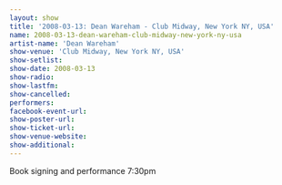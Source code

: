 ```yaml
---
layout: show
title: '2008-03-13: Dean Wareham - Club Midway, New York NY, USA'
name: 2008-03-13-dean-wareham-club-midway-new-york-ny-usa
artist-name: 'Dean Wareham'
show-venue: 'Club Midway, New York NY, USA'
show-setlist: 
show-date: 2008-03-13
show-radio: 
show-lastfm: 
show-cancelled: 
performers: 
facebook-event-url: 
show-poster-url: 
show-ticket-url: 
show-venue-website: 
show-additional: 
---
```

Book signing and performance 7:30pm